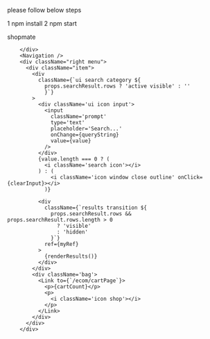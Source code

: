 please follow below steps
 
1 npm install
2 npm start

 <div className="ui pointing menu">
        <div className='left menu'>
          <Link to={`/`}>
            <span
              className='ui item'
              style={{
                backgroundColor: '#f62f5e',
                color: '#fff',
                fontWeight: 'bolder',
                textTransform: 'uppercase',
                letterSpacing: '.4rem'
              }}
            >
              shopmate
            </span>
          </Link>

        </div>
        <Navigation />
        <div className="right menu">
          <div className="item">
            <div
              className={`ui search category ${
                props.searchResult.rows ? 'active visible' : ''
                }`}
            >
              <div className='ui icon input'>
                <input
                  className='prompt'
                  type='text'
                  placeholder='Search...'
                  onChange={queryString}
                  value={value}
                />
              </div>
              {value.length === 0 ? (
                <i className='search icon'></i>
              ) : (
                  <i className='icon window close outline' onClick={clearInput}></i>
                )}

              <div
                className={`results transition ${
                  props.searchResult.rows && props.searchResult.rows.length > 0
                    ? 'visible'
                    : 'hidden'
                  }`}
                ref={myRef}
              >
                {renderResults()}
              </div>
            </div>
            <div className='bag'>
              <Link to={`/ecom/cartPage`}>
                <p>{cartCount}</p>
                <p>
                  <i className='icon shop'></i>
                </p>
              </Link>
            </div>
          </div>
        </div>